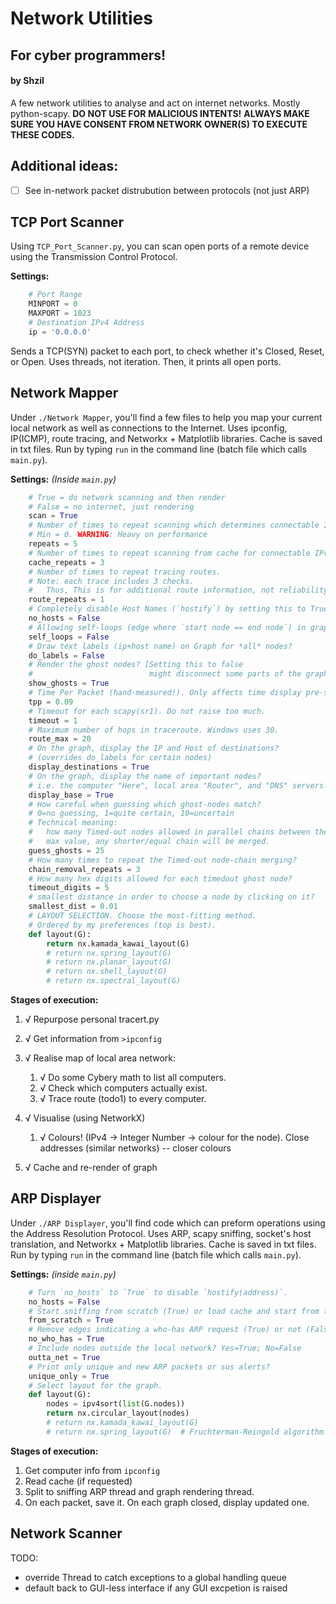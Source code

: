 # Network Utilities
## For cyber programmers!
#### by Shzil
A few network utilities to analyse and act on internet networks. Mostly python-scapy.
**DO NOT USE FOR MALICIOUS INTENTS!**
**ALWAYS MAKE SURE YOU HAVE CONSENT FROM NETWORK OWNER(S) TO EXECUTE THESE CODES.**

## Additional ideas:
- [ ] See in-network packet distrubution between protocols (not just ARP)

## TCP Port Scanner
Using `TCP_Port_Scanner.py`, you can scan open ports of a remote device using the Transmission Control Protocol.

**Settings:**
```py
    # Port Range
    MINPORT = 0
    MAXPORT = 1023
    # Destination IPv4 Address
    ip = '0.0.0.0'
```

Sends a TCP(SYN) packet to each port, to check whether it's Closed, Reset, or Open.
Uses threads, not iteration.
Then, it prints all open ports.

## Network Mapper
Under `./Network Mapper`, you'll find a few files to help you map your current local network as well as connections to the Internet. Uses ipconfig, IP(ICMP), route tracing, and Networkx + Matplotlib libraries. Cache is saved in txt files.
Run by typing `run` in the command line (batch file which calls `main.py`).

**Settings:** _(Inside `main.py`)_
```py
    # True = do network scanning and then render
    # False = no internet, just rendering
    scan = True
    # Number of times to repeat scanning which determines connectable IPv4 devices.
    # Min = 0. WARNING: Heavy on performance
    repeats = 5
    # Number of times to repeat scanning from cache for connectable IPv4 devices.
    cache_repeats = 3
    # Number of times to repeat tracing routes.
    # Note: each trace includes 3 checks.
    #   Thus, This is for additional route information, not reliability.
    route_repeats = 1
    # Completely disable Host Names (`hostify`) by setting this to True.
    no_hosts = False
    # Allowing self-loops (edge where `start node == end node`) in graph?
    self_loops = False
    # Draw text labels (ip+host name) on Graph for *all* nodes?
    do_labels = False
    # Render the ghost nodes? [Setting this to false
    #                          might disconnect some parts of the graph]
    show_ghosts = True
    # Time Per Packet (hand-measured!). Only affects time display pre-scanning.
    tpp = 0.09
    # Timeout for each scapy(sr1). Do not raise too much.
    timeout = 1
    # Maximum number of hops in traceroute. Windows uses 30.
    route_max = 20
    # On the graph, display the IP and Host of destinations?
    # (overrides do_labels for certain nodes)
    display_destinations = True
    # On the graph, display the name of important nodes?
    # i.e. the computer "Here", local area "Router", and "DNS" servers.
    display_base = True
    # How careful when guessing which ghost-nodes match?
    # 0=no guessing, 1=quite certain, 10=uncertain
    # Technical meaning:
    #   how many Timed-out nodes allowed in parallel chains between the same ends?
    #   max value, any shorter/equal chain will be merged.
    guess_ghosts = 25
    # How many times to repeat the Timed-out node-chain merging?
    chain_removal_repeats = 3
    # How many hex digits allowed for each timedout ghost node?
    timeout_digits = 5
    # smallest distance in order to choose a node by clicking on it?
    smallest_dist = 0.01
    # LAYOUT SELECTION. Choose the most-fitting method.
    # Ordered by my preferences (top is best).
    def layout(G):
        return nx.kamada_kawai_layout(G)
        # return nx.spring_layout(G)
        # return nx.planar_layout(G)
        # return nx.shell_layout(G)
        # return nx.spectral_layout(G)
```

**Stages of execution:**

1. √ Repurpose personal tracert.py

2. √ Get information from `>ipconfig`

3. √ Realise map of local area network:
    1. √ Do some Cybery math to list all computers.
    2. √ Check which computers actually exist.
    3. √ Trace route (todo1) to every computer.

4. √ Visualise (using NetworkX)
    1. √ Colours! (IPv4 → Integer Number → colour for the node).
    Close addresses (similar networks) -- closer colours
5. √ Cache and re-render of graph

## ARP Displayer
Under `./ARP Displayer`, you'll find code which can preform operations using the Address Resolution Protocol.
Uses ARP, scapy sniffing, socket's host translation, and Networkx + Matplotlib libraries. Cache is saved in txt files.
Run by typing `run` in the command line (batch file which calls `main.py`).

**Settings:** _(inside `main.py`)_
```py
    # Turn `no_hosts` to `True` to disable `hostify(address)`.
    no_hosts = False
    # Start sniffing from scratch (True) or load cache and start from there (False)?
    from_scratch = True
    # Remove edges indicating a who-has ARP request (True) or not (False)?
    no_who_has = True
    # Include nodes outside the local network? Yes=True; No=False
    outta_net = True
    # Print only unique and new ARP packets or sus alerts?
    unique_only = True
    # Select layout for the graph.
    def layout(G):
        nodes = ipv4sort(list(G.nodes))
        return nx.circular_layout(nodes)
        # return nx.kamada_kawai_layout(G)
        # return nx.spring_layout(G)  # Fruchterman-Reingold algorithm
```

**Stages of execution:**
1. Get computer info from `ipconfig`
2. Read cache (if requested)
3. Split to sniffing ARP thread and graph rendering thread.
4. On each packet, save it. On each graph closed, display updated one.


## Network Scanner
TODO:
- override Thread to catch exceptions to a global handling queue
- default back to GUI-less interface if any GUI excpetion is raised
